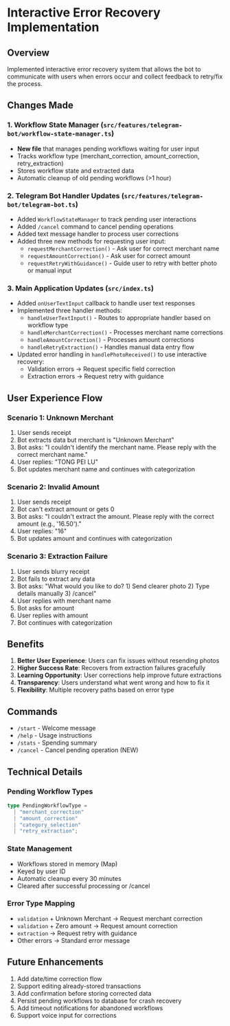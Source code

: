 # Interactive Error Recovery Implementation

## Overview

Implemented interactive error recovery system that allows the bot to communicate with users when errors occur and collect feedback to retry/fix the process.

## Changes Made

### 1. Workflow State Manager (`src/features/telegram-bot/workflow-state-manager.ts`)

- **New file** that manages pending workflows waiting for user input
- Tracks workflow type (merchant_correction, amount_correction, retry_extraction)
- Stores workflow state and extracted data
- Automatic cleanup of old pending workflows (>1 hour)

### 2. Telegram Bot Handler Updates (`src/features/telegram-bot/telegram-bot.ts`)

- Added `WorkflowStateManager` to track pending user interactions
- Added `/cancel` command to cancel pending operations
- Added text message handler to process user corrections
- Added three new methods for requesting user input:
  - `requestMerchantCorrection()` - Ask user for correct merchant name
  - `requestAmountCorrection()` - Ask user for correct amount
  - `requestRetryWithGuidance()` - Guide user to retry with better photo or manual input

### 3. Main Application Updates (`src/index.ts`)

- Added `onUserTextInput` callback to handle user text responses
- Implemented three handler methods:
  - `handleUserTextInput()` - Routes to appropriate handler based on workflow type
  - `handleMerchantCorrection()` - Processes merchant name corrections
  - `handleAmountCorrection()` - Processes amount corrections
  - `handleRetryExtraction()` - Handles manual data entry flow
- Updated error handling in `handlePhotoReceived()` to use interactive recovery:
  - Validation errors → Request specific field correction
  - Extraction errors → Request retry with guidance

## User Experience Flow

### Scenario 1: Unknown Merchant

1. User sends receipt
2. Bot extracts data but merchant is "Unknown Merchant"
3. Bot asks: "I couldn't identify the merchant name. Please reply with the correct merchant name."
4. User replies: "TONG PEI LU"
5. Bot updates merchant name and continues with categorization

### Scenario 2: Invalid Amount

1. User sends receipt
2. Bot can't extract amount or gets 0
3. Bot asks: "I couldn't extract the amount. Please reply with the correct amount (e.g., '16.50')."
4. User replies: "16"
5. Bot updates amount and continues with categorization

### Scenario 3: Extraction Failure

1. User sends blurry receipt
2. Bot fails to extract any data
3. Bot asks: "What would you like to do? 1) Send clearer photo 2) Type details manually 3) /cancel"
4. User replies with merchant name
5. Bot asks for amount
6. User replies with amount
7. Bot continues with categorization

## Benefits

1. **Better User Experience**: Users can fix issues without resending photos
2. **Higher Success Rate**: Recovers from extraction failures gracefully
3. **Learning Opportunity**: User corrections help improve future extractions
4. **Transparency**: Users understand what went wrong and how to fix it
5. **Flexibility**: Multiple recovery paths based on error type

## Commands

- `/start` - Welcome message
- `/help` - Usage instructions
- `/stats` - Spending summary
- `/cancel` - Cancel pending operation (NEW)

## Technical Details

### Pending Workflow Types

```typescript
type PendingWorkflowType =
  | "merchant_correction"
  | "amount_correction"
  | "category_selection"
  | "retry_extraction";
```

### State Management

- Workflows stored in memory (Map)
- Keyed by user ID
- Automatic cleanup every 30 minutes
- Cleared after successful processing or /cancel

### Error Type Mapping

- `validation` + Unknown Merchant → Request merchant correction
- `validation` + Zero amount → Request amount correction
- `extraction` → Request retry with guidance
- Other errors → Standard error message

## Future Enhancements

1. Add date/time correction flow
2. Support editing already-stored transactions
3. Add confirmation before storing corrected data
4. Persist pending workflows to database for crash recovery
5. Add timeout notifications for abandoned workflows
6. Support voice input for corrections
